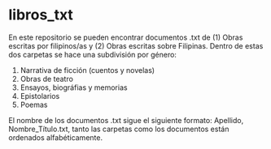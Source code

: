 # libros_txt
En este repositorio se pueden encontrar documentos .txt de (1) Obras escritas por filipinos/as y (2) Obras escritas sobre Filipinas.
Dentro de estas dos carpetas se hace una subdivisión por género: 
   1. Narrativa de ficción (cuentos y novelas)
   2. Obras de teatro
   3. Ensayos, biográfias y memorias
   4. Epistolarios
   5. Poemas

El nombre de los documentos .txt sigue el siguiente formato: Apellido, Nombre_Título.txt, tanto las carpetas como los documentos están ordenados alfabéticamente.
